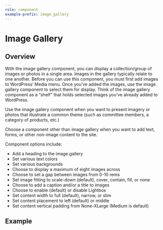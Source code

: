 ```yaml
---
role: component
example-prefix: image_gallery
---
```


# Image Gallery

## Overview

With the image gallery component, you can display a collection/group of images or photos in a single area. Images in the
gallery typically relate to one another. Before you can use this component, you must first add images to WordPress’
Media menu. Once you’ve added the images, use the image gallery component to select them for display. Think of the image
gallery component as a “shelf” that holds selected images you’ve already added to WordPress.

Use the image gallery component when you want to present imagery or photos that illustrate a common theme (such as
committee members, a category of products, etc.)

Choose a component other than image gallery when you want to add text, forms, or other non-image content to the site.

Component options include:

* Add a heading to the image gallery
* Set various text colors
* Set various backgrounds
* Choose to display a maximum of eight images across
* Choose to set a gap between images from 0-10 rems
* Set image fitting to scale-down (default), cover, contain, fill, or none
* Choose to add a caption and/or a title to images
* Choose to enable (default) or disable Lightbox
* Set content width to full (default), narrow, or slim
* Set content placement to left (default) or middle
* Set content vertical padding from None-XLarge (Medium is default)

## Example
